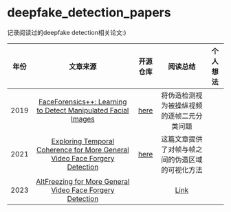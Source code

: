 # deepfake_detection_papers

记录阅读过的deepfake detection相关论文:)

|年份|文章来源|开源仓库|阅读总结|个人想法|
|:--:|:--:|:--:|:--:|:--:|
|2019|[FaceForensics++: Learning to Detect Manipulated Facial Images](https://openaccess.thecvf.com/content_ICCV_2019/html/Rossler_FaceForensics_Learning_to_Detect_Manipulated_Facial_Images_ICCV_2019_paper.html)|[here](github.com/ondyari/FaceForensics)|将伪造检测视为被操纵视频的逐帧二元分类问题||
|2021|[Exploring Temporal Coherence for More General Video Face Forgery Detection](https://openaccess.thecvf.com/content/ICCV2021/html/Zheng_Exploring_Temporal_Coherence_for_More_General_Video_Face_Forgery_Detection_ICCV_2021_paper.html) | [here](https://github.com/yinglinzheng/FTCN) | 这篇文章提供了对帧与帧之间的伪造区域的可视化方法 |  |
|2023|[AltFreezing for More General Video Face Forgery Detection](https://openaccess.thecvf.com/content/CVPR2023/html/Wang_AltFreezing_for_More_General_Video_Face_Forgery_Detection_CVPR_2023_paper.html)||[Link](https://github.com/ZhendongWang6/AltFreezing)|||
